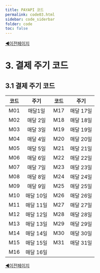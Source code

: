 ```yaml
---
title: PAYAPI 코드
permalink: code03.html
sidebar: code_siderbar
folder: code
toc: false
---
```


<div style="display: inline-block; width: 100%;">
  <a style="float:left;" href="/code03.html">◀이전페이지</a>
</div>

# 3. 결제 주기 코드

## 3.1 결제 주기 코드

<table style="width: 100%;">
<colgroup>
    <col style="width: 20%;">
    <col style="width: 30%;">
    <col style="width: 20%;">
    <col style="width: 30%;">
</colgroup>
  <thead>
    <tr>
      <th style="text-align: center">코드</th>
      <th style="text-align: center">주기</th>
      <th style="text-align: center">코드</th>
      <th style="text-align: center">주기</th>
    </tr>
  </thead>
  <tbody>
    <tr>
      <td style="text-align: center">M01</td>
      <td style="text-align: center">매달1일</td>
      <td style="text-align: center">M17</td>
      <td style="text-align: center">매달 17일</td>
    </tr>
    <tr>
      <td style="text-align: center">M02</td>
      <td style="text-align: center">매달 2일</td>
      <td style="text-align: center">M18</td>
      <td style="text-align: center">매달 18일</td>
    </tr>
    <tr>
      <td style="text-align: center">M03</td>
      <td style="text-align: center">매달 3일</td>
      <td style="text-align: center">M19</td>
      <td style="text-align: center">매달 19일</td>
    </tr>
    <tr>
      <td style="text-align: center">M04</td>
      <td style="text-align: center">매달 4일</td>
      <td style="text-align: center">M20</td>
      <td style="text-align: center">매달 20일</td>
    </tr>
    <tr>
      <td style="text-align: center">M05</td>
      <td style="text-align: center">매달 5일</td>
      <td style="text-align: center">M21</td>
      <td style="text-align: center">매달 21일</td>
    </tr>
    <tr>
      <td style="text-align: center">M06</td>
      <td style="text-align: center">매달 6일</td>
      <td style="text-align: center">M22</td>
      <td style="text-align: center">매달 22일</td>
    </tr>
    <tr>
      <td style="text-align: center">M07</td>
      <td style="text-align: center">매달 7일</td>
      <td style="text-align: center">M23</td>
      <td style="text-align: center">매달 23일</td>
    </tr>
    <tr>
      <td style="text-align: center">M08</td>
      <td style="text-align: center">매달 8일</td>
      <td style="text-align: center">M24</td>
      <td style="text-align: center">매달 24일</td>
    </tr>
    <tr>
      <td style="text-align: center">M09</td>
      <td style="text-align: center">매달 9일</td>
      <td style="text-align: center">M25</td>
      <td style="text-align: center">매달 25일</td>
    </tr>
    <tr>
      <td style="text-align: center">M10</td>
      <td style="text-align: center">매달 10일</td>
      <td style="text-align: center">M26</td>
      <td style="text-align: center">매달 26일</td>
    </tr>
    <tr>
      <td style="text-align: center">M11</td>
      <td style="text-align: center">매달 11일</td>
      <td style="text-align: center">M27</td>
      <td style="text-align: center">매달 27일</td>
    </tr>
    <tr>
      <td style="text-align: center">M12</td>
      <td style="text-align: center">매달 12일</td>
      <td style="text-align: center">M28</td>
      <td style="text-align: center">매달 28일</td>
    </tr>
    <tr>
      <td style="text-align: center">M13</td>
      <td style="text-align: center">매달 13일</td>
      <td style="text-align: center">M29</td>
      <td style="text-align: center">매달 29일</td>
    </tr>
    <tr>
      <td style="text-align: center">M14</td>
      <td style="text-align: center">매달 14일</td>
      <td style="text-align: center">M30</td>
      <td style="text-align: center">매달 30일</td>
    </tr>
    <tr>
      <td style="text-align: center">M15</td>
      <td style="text-align: center">매달 15일</td>
      <td style="text-align: center">M31</td>
      <td style="text-align: center">매달 31일</td>
    </tr>
    <tr>
      <td style="text-align: center">M16</td>
      <td style="text-align: center">매달 16일</td>
      <td style="text-align: center"></td>
      <td style="text-align: center"></td>
    </tr>
  </tbody>
</table>

<div style="display: inline-block; width: 100%;">
  <a style="float:left;" href="/code03.html">◀이전페이지</a>
</div>